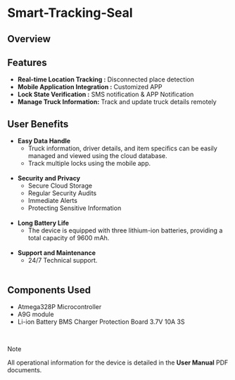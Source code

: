 # Smart-Tracking-Seal

## Overview

## Features
- **Real-time Location Tracking :** Disconnected place detection
- **Mobile Application Integration :** Customized APP
- **Lock State Verification :** SMS notification & APP Notification
- **Manage Truck Information:** Track and update truck details remotely

## User Benefits
- **Easy Data Handle**
  - Truck information, driver details, and item specifics can be easily managed and viewed using the cloud database.
  - Track multiple locks using the mobile app.
  <br />
- **Security and Privacy**
  - Secure Cloud Storage
  - Regular Security Audits
  - Immediate Alerts
  - Protecting Sensitive Information
  <br />
- **Long Battery Life**
  - The device is equipped with three lithium-ion batteries, providing a total capacity of 9600 mAh.
  <br />
- **Support and Maintenance**
  - 24/7 Technical support.
  <br />
    
## Components Used

- Atmega328P Microcontroller
- A9G module
- Li-ion Battery BMS Charger Protection Board 3.7V 10A 3S


<br />

> [!NOTE]
> All operational information for the device is detailed in the **User Manual** PDF documents.
